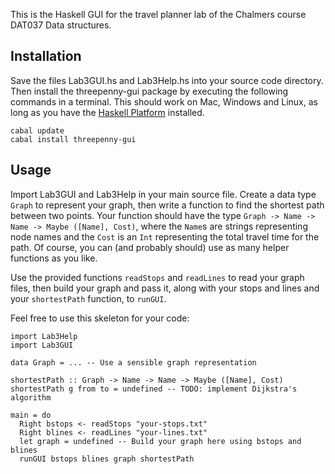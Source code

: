 This is the Haskell GUI for the travel planner lab of the Chalmers course
DAT037 Data structures.

Installation
------------

Save the files Lab3GUI.hs and Lab3Help.hs into your source code directory.
Then install the threepenny-gui package by executing the following commands
in a terminal. This should work on Mac, Windows and Linux, as long as you have
the [Haskell Platform](http://haskell.org/platform) installed.

    cabal update
    cabal install threepenny-gui


Usage
-----

Import Lab3GUI and Lab3Help in your main source file. Create a data type
`Graph` to represent your graph, then write a function to find the shortest
path between two points. Your function should have the type
`Graph -> Name -> Name -> Maybe ([Name], Cost)`, where the `Name`s are strings
representing node names and the `Cost` is an `Int` representing the total
travel time for the path. Of course, you can (and probably should) use as many
helper functions as you like.

Use the provided functions `readStops` and `readLines` to read your graph
files, then build your graph and pass it, along with your stops and lines and
your `shortestPath` function, to `runGUI`.

Feel free to use this skeleton for your code:

    import Lab3Help
    import Lab3GUI
    
    data Graph = ... -- Use a sensible graph representation
    
    shortestPath :: Graph -> Name -> Name -> Maybe ([Name], Cost)
    shortestPath g from to = undefined -- TODO: implement Dijkstra's algorithm
    
    main = do
      Right bstops <- readStops "your-stops.txt"
      Right blines <- readLines "your-lines.txt"
      let graph = undefined -- Build your graph here using bstops and blines
      runGUI bstops blines graph shortestPath
